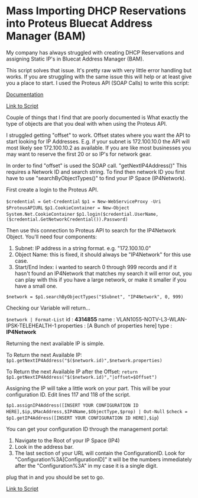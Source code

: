 # Mass Importing DHCP Reservations into Proteus Bluecat Address Manager (BAM)

My company has always struggled with creating DHCP Reservations and assigning Static IP's in Bluecat Address Manager (BAM).

This script solves that issue. It's pretty raw with very little error handling but works. If you are struggling with the same issue this will help or at least give you a place to start. I used the Proteus API (SOAP Calls) to write this script:

[Documentation](http://timlossev.com/attachments/Proteus_API_Guide_3.7.1.pdf)


[Link to Script](https://github.com/belmontdy/powershell/blob/master/Create-ProteusIP4Object.ps1)


Couple of things that I find that are poorly documented is What exactly the type of objects are that you deal with when using the Proteus API.


I struggled getting "offset" to work. Offset states where you want the API to start looking for IP Addresses. E.g. if your subnet is 172.100.10.0 the API will most likely see 172.100.10.2 as available. If you are like most businesses you may want to reserve the first 20 or so IP's for network gear.

In order to find "offset" is used the SOAP call. "getNextIP4Address()" This requires a Network ID and search string.
To find then network ID you first have to use "searchByObjectTypes()" to find your IP Space (IP4Network).

First create a login to the Proteus API.

`$credential = Get-Credential`
`$p1 = New-WebServiceProxy -Uri $ProteusAPIURL`
`$p1.CookieContainer = New-Object System.Net.CookieContainer`
`$p1.login($credential.UserName, ($credential.GetNetworkCredential()).Password)`

Then use this connection to Proteus API to search for the IP4Network Object. You'll need four components:

1. Subnet: IP address in a string format. e.g. "172.100.10.0"
2. Object Name: this is fixed, it should always be "IP4Network" for this use case.
3. Start/End Index: i wanted to search 0 through 999 records and if it hasn't found an IP4Network that matches my search it will error out, you can play with this if you have a large network, or make it smaller if you have a small one.

`$network = $p1.searchByObjectTypes("$Subnet", "IP4Network", 0, 999)`

Checking our Variable will return...

`$network | Format-List`
id         : **4314855**
name       : VLAN1055-NOTV-L3-WLAN-IPSK-TELEHEALTH-1
properties : [A Bunch of properties here]
type       : **IP4Network**

Returning the next available IP is simple.

To Return the next Available IP:
`$p1.getNextIP4Address("$($network.id)",$network.properties)`

To Return the next Available IP after the Offset:
`return $p1.getNextIP4Address("$($network.id)","|offset=$Offset")`

Assigning the IP will take a little work on your part. This will be your configuration ID.
Edit lines 117 and 118 of the script.

`$p1.assignIP4Address([INSERT YOUR CONFIGURATION ID HERE],$ip,$MacAddress,$IP4Name,$ObjectType,$prop) | Out-Null`
`$check = $p1.getIP4Address([INSERT YOUR CONFIGURATION ID HERE],$ip`)

You can get your configuration ID through the management portal:
1. Navigate to the Root of your IP Space (IP4)
2. Look in the address bar.
3. The last section of your URL will contain the ConfigurationID. Look for "Configuration%3A[ConfigurationID]" it will be the numbers immediately after the "Configuration%3A" in my case it is a single digit.

plug that in and you should be set to go.



[Link to Script](https://github.com/belmontdy/powershell/blob/master/Create-ProteusIP4Object.ps1)


